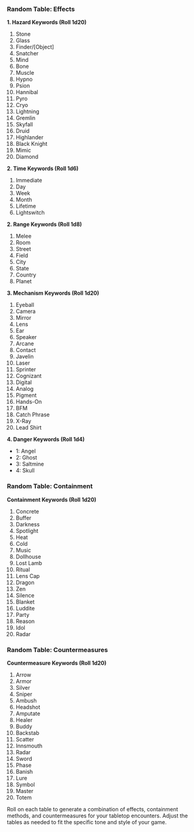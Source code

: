 ### Random Table: Effects
**1. Hazard Keywords (Roll 1d20)**
1. Stone
2. Glass
3. Finder/[Object]
4. Snatcher
5. Mind
6. Bone
7. Muscle
8. Hypno
9. Psion
10. Hannibal
11. Pyro
12. Cryo
13. Lightning
14. Gremlin
15. Skyfall
16. Druid
17. Highlander
18. Black Knight
19. Mimic
20. Diamond

**2. Time Keywords (Roll 1d6)**
1. Immediate
2. Day
3. Week
4. Month
5. Lifetime
6. Lightswitch

**2. Range Keywords (Roll 1d8)**
1. Melee
2. Room
3. Street
4. Field
5. City
6. State
7. Country
8. Planet

**3. Mechanism Keywords (Roll 1d20)**
1. Eyeball
2. Camera
3. Mirror
4. Lens
5. Ear
6. Speaker
7. Arcane
8. Contact
9. Javelin
10. Laser
11. Sprinter
12. Cognizant
13. Digital
14. Analog
15. Pigment
16. Hands-On
17. BFM
18. Catch Phrase
19. X-Ray
20. Lead Shirt

**4. Danger Keywords (Roll 1d4)**
- 1: Angel
- 2: Ghost
- 3: Saltmine
- 4: Skull

### Random Table: Containment
**Containment Keywords (Roll 1d20)**

1. Concrete
2. Buffer
3. Darkness
4. Spotlight
5. Heat
6. Cold
7. Music
8. Dollhouse
9. Lost Lamb
10. Ritual
11. Lens Cap
12. Dragon
13. Zen
14. Silence
15. Blanket
16. Luddite
17. Party
18. Reason
19. Idol
20. Radar

### Random Table: Countermeasures
**Countermeasure Keywords (Roll 1d20)**

1. Arrow
2. Armor
3. Silver
4. Sniper
5. Ambush
6. Headshot
7. Amputate
8. Healer
9. Buddy
10. Backstab
11. Scatter
12. Innsmouth
13. Radar
14. Sword
15. Phase
16. Banish
17. Lure
18. Symbol
19. Master
20. Totem

Roll on each table to generate a combination of effects, containment methods, and countermeasures for your tabletop encounters. Adjust the tables as needed to fit the specific tone and style of your game.